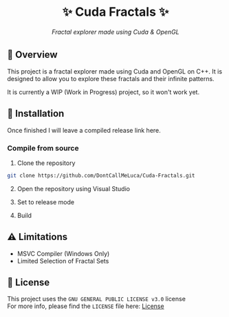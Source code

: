 <h1 align="center">✨ Cuda Fractals ✨</h1>

<h6 align="center"><em>Fractal explorer made using Cuda & OpenGL</em></h6>

## 📝 Overview

This project is a fractal explorer made using Cuda and OpenGL on C++.
It is designed to allow you to explore these fractals and their infinite patterns.

It is currently a WIP (Work in Progress) project, so it won't work yet.

## 🚀 Installation

Once finished I will leave a compiled release link here.

### Compile from source

1. Clone the repository

```sh
git clone https://github.com/DontCallMeLuca/Cuda-Fractals.git
```

2. Open the repository using Visual Studio

3. Set to release mode

4. Build

## ⚠ Limitations

- MSVC Compiler (Windows Only)
- Limited Selection of Fractal Sets

## 📃 License
This project uses the `GNU GENERAL PUBLIC LICENSE v3.0` license
<br>
For more info, please find the `LICENSE` file here: [License](LICENSE)
